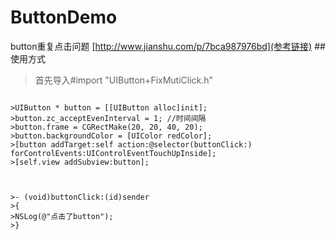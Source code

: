 # ButtonDemo
button重复点击问题
[http://www.jianshu.com/p/7bca987976bd](参考链接)
##使用方式
>首先导入#import "UIButton+FixMutiClick.h"
```

>UIButton * button = [[UIButton alloc]init];
>button.zc_acceptEvenInterval = 1; //时间间隔
>button.frame = CGRectMake(20, 20, 40, 20);
>button.backgroundColor = [UIColor redColor];
>[button addTarget:self action:@selector(buttonClick:) forControlEvents:UIControlEventTouchUpInside];
>[self.view addSubview:button];



>- (void)buttonClick:(id)sender
>{
>NSLog(@"点击了button");
>}

```
